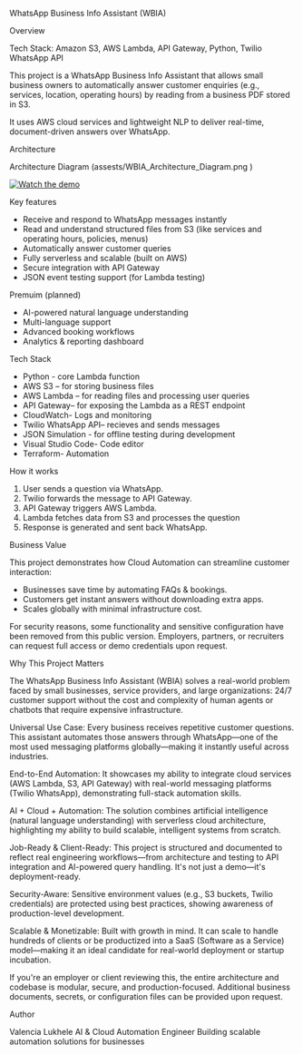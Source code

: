 WhatsApp Business Info Assistant (WBIA)

Overview

Tech Stack: Amazon S3, AWS Lambda, API Gateway, Python, Twilio WhatsApp API

This project is a WhatsApp Business Info Assistant that allows small business owners to automatically answer customer enquiries (e.g., services, location, operating hours) by reading from a business PDF stored in S3.

It uses AWS cloud services and lightweight NLP to deliver real-time, document-driven answers over WhatsApp.

Architecture

Architecture Diagram (assests/WBIA_Architecture_Diagram.png )

[![Watch the demo](https://img.youtube.com/vi/gvqruPyJuuA/0.jpg)](https://youtube.com/shorts/gvqruPyJuuA?si=i-jtSY4d0k3Xxq_s)

Key features

-  Receive and respond to WhatsApp messages instantly  
-  Read and understand structured files from S3 (like services and operating hours, policies, menus)
- Automatically answer customer queries  
- Fully serverless and scalable (built on AWS)  
-  Secure integration with API Gateway
- JSON event testing support (for Lambda testing)

 Premuim (planned)
 
 - AI-powered natural language understanding
  - Multi-language support
  - Advanced booking workflows
  - Analytics & reporting dashboard

 Tech Stack

- Python - core Lambda function
- AWS S3 – for storing business files
- AWS Lambda – for reading files and processing user queries
- API Gateway– for exposing the Lambda as a REST endpoint
- CloudWatch- Logs and monitoring
- Twilio WhatsApp API– recieves and sends messages
- JSON Simulation - for offline testing during development
- Visual Studio Code- Code editor
- Terraform- Automation

How it works 

1. User sends a question via WhatsApp.
2. Twilio forwards the message to API Gateway.
3. API Gateway triggers AWS Lambda.
4. Lambda fetches data from S3 and processes the question
5. Response is generated and sent back WhatsApp.


Business Value

This project demonstrates how  Cloud Automation can streamline customer interaction:

- Businesses save time by automating FAQs & bookings.
- Customers get instant answers without downloading extra apps.
- Scales globally with minimal infrastructure cost.

For security reasons, some functionality and sensitive configuration have been removed from this public version. Employers, partners, or recruiters can request full access or demo credentials upon request.

Why This Project Matters

The WhatsApp Business Info Assistant (WBIA) solves a real-world problem faced by small businesses, service providers, and large organizations: 24/7 customer support without the cost and complexity of human agents or chatbots that require expensive infrastructure.

Universal Use Case: Every business receives repetitive customer questions. This assistant automates those answers through WhatsApp—one of the most used messaging platforms globally—making it instantly useful across industries.

 End-to-End Automation: It showcases my ability to integrate cloud services (AWS Lambda, S3, API Gateway) with real-world messaging platforms (Twilio WhatsApp), demonstrating full-stack automation skills.

 AI + Cloud + Automation: The solution combines artificial intelligence (natural language understanding) with serverless cloud architecture, highlighting my ability to build scalable, intelligent systems from scratch.

Job-Ready & Client-Ready: This project is structured and documented to reflect real engineering workflows—from architecture and testing to API integration and AI-powered query handling. It's not just a demo—it's deployment-ready.

Security-Aware: Sensitive environment values (e.g., S3 buckets, Twilio credentials) are protected using best practices, showing awareness of production-level development.

Scalable & Monetizable: Built with growth in mind. It can scale to handle hundreds of clients or be productized into a SaaS (Software as a Service) model—making it an ideal candidate for real-world deployment or startup incubation.

If you're an employer or client reviewing this, the entire architecture and codebase is modular, secure, and production-focused. Additional business documents, secrets, or configuration files can be provided upon request.

Author

Valencia Lukhele
AI & Cloud Automation Engineer
 Building scalable automation solutions for businesses